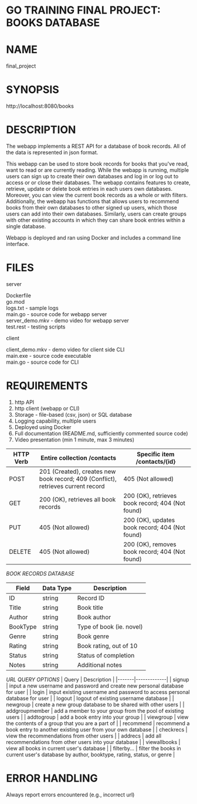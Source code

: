 # GO TRAINING FINAL PROJECT: BOOKS DATABASE

# NAME

final_project

# SYNOPSIS

http://localhost:8080/books

# DESCRIPTION

The webapp implements a REST API for a database of book records. All of the data is represented in json format.

This webapp can be used to store book records for books that you've read, want to read or are currently reading. While the webapp is running, multiple users can sign up to create their own databases and log in or log out to access or or close their databases. The webapp contains features to create, retrieve, update or delete book entries in each users own databases. Moreover, you can view the current book records as a whole or with filters. Additionally, the webapp has functions that allows users to recommend books from their own databases to other signed up users, which those users can add into their own databases. Similarly, users can create groups with other existing accounts in which they can share book entries within a single database.

Webapp is deployed and ran using Docker and includes a command line interface.

# FILES

server  
  
  Dockerfile  
  go.mod  
  logs.txt - sample logs   
  main.go - source code for webapp server  
  server_demo.mkv - demo video for webapp server  
  test.rest - testing scripts  
    
 client  
   
  client_demo.mkv - demo video for client side CLI  
  main.exe - source code executable  
  main.go - source code for CLI  

# REQUIREMENTS

1. http API
2. http client (webapp or CLI)
3. Storage - file-based (csv, json) or SQL database
4. Logging capability, multiple users
5. Deployed using Docker
6. Full documentation (README.md, sufficiently commented source code)
7. Video presentation (min 1 minute, max 3 minutes)

| HTTP Verb | Entire collection /contacts  | Specific item /contacts/{id} |
|-----------|------------|----------------|
| POST      | 201 (Created), creates new book record; 409 (Conflict), retrieves current record | 405 (Not allowed) |
| GET       | 200 (OK), retrieves all book records | 200 (OK), retrieves book record; 404 (Not found) |
| PUT      | 405 (Not allowed) | 200 (OK), updates book record; 404 (Not found) |
| DELETE   | 405 (Not allowed) | 200 (OK), removes book record; 404 (Not found) | 

*BOOK RECORDS DATABASE*

| Field | Data Type | Description |
|-------|-----------|-------------|
| ID    | string    | Record ID   |
| Title | string    | Book title   |
| Author | string    | Book author   |
| BookType | string    | Type of book (ie. novel)   |
| Genre | string    | Book genre   |
| Rating | string    | Book rating, out of 10   |
| Status | string    | Status of completion   |
| Notes | string    | Additional notes   |

*URL QUERY OPTIONS*
| Query | Description |
|-------|-------------|
| signup | input a new username and password and create new personal database for user |
| login | input existing username and password to access personal database for user |
| logout | logout of existing username database |
| newgroup | create a new group database to be shared with other users |
| addgroupmember | add a member to your group from the pool of existing users |
| addtogroup | add a book entry into your group |
| viewgroup | view the contents of a group that you are a part of |
| recommend | recommend a book entry to another existing user from your own database |
| checkrecs | view the recommendations from other users |
| addrecs | add all recommendations from other users into your database |
| viewallbooks | view all books in current user's database |
| filterby... | filter the books in current user's database by author, booktype, rating, status, or genre |

# ERROR HANDLING

Always report errors encountered (e.g., incorrect url)
